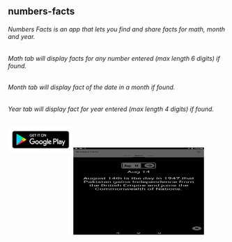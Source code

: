 ## numbers-facts
###### Numbers Facts is an app that lets you find and share facts for math, month and year.

###### Math tab will display facts for any number entered (max length 6 digits) if found.

###### Month tab will display fact of the date in a month if found.

###### Year tab will display fact for year entered (max length 4 digits) if found.

<a href="https://play.google.com/store/apps/details?id=com.wishhard.cm.mulitabtest&hl=en"><img src="https://github.com/wishhard/One-Hundred-Thousand-Counter/blob/master/img/gp.png" align="left" height="60" width="150" ></a>
<br><br>

<img src="img/unnamed.webp" height="200" width="300">

